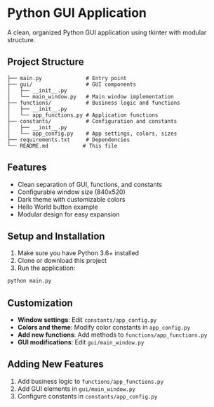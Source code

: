 # Python GUI Application

A clean, organized Python GUI application using tkinter with modular structure.

## Project Structure

```
├── main.py              # Entry point
├── gui/                 # GUI components
│   ├── __init__.py
│   └── main_window.py   # Main window implementation
├── functions/           # Business logic and functions
│   ├── __init__.py
│   └── app_functions.py # Application functions
├── constants/           # Configuration and constants
│   ├── __init__.py
│   └── app_config.py    # App settings, colors, sizes
├── requirements.txt     # Dependencies
└── README.md           # This file
```

## Features

- Clean separation of GUI, functions, and constants
- Configurable window size (840x520)
- Dark theme with customizable colors
- Hello World button example
- Modular design for easy expansion

## Setup and Installation

1. Make sure you have Python 3.6+ installed
2. Clone or download this project
3. Run the application:

```bash
python main.py
```

## Customization

- **Window settings**: Edit `constants/app_config.py`
- **Colors and theme**: Modify color constants in `app_config.py`
- **Add new functions**: Add methods to `functions/app_functions.py`
- **GUI modifications**: Edit `gui/main_window.py`

## Adding New Features

1. Add business logic to `functions/app_functions.py`
2. Add GUI elements in `gui/main_window.py`
3. Configure constants in `constants/app_config.py`
